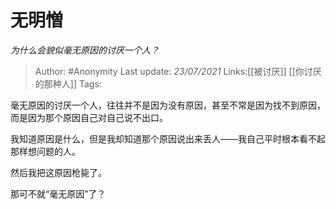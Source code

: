 # 无明憎
*为什么会貌似毫无原因的讨厌一个人？*

> Author: #Anonymity
> Last update: *23/07/2021*
> Links:[[被讨厌]]  [[你讨厌的那种人]]
> Tags:

毫无原因的讨厌一个人，往往并不是因为没有原因，甚至不常是因为找不到原因，而是因为那个原因自己对自己说不出口。

我知道原因是什么，但是我却知道那个原因说出来丢人——我自己平时根本看不起那样想问题的人。

然后我把这原因枪毙了。

那可不就“毫无原因”了？
